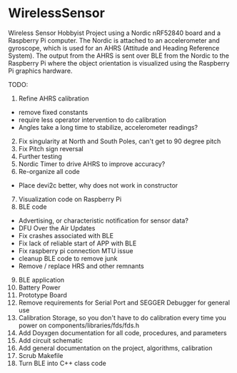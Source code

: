 # WirelessSensor
Wireless Sensor Hobbyist Project using a Nordic nRF52840 board
and a Raspberry Pi computer.  The Nordic is attached to an
accelerometer and gyroscope, which is used for an AHRS (Attitude
and Heading Reference System).  The output from the AHRS is sent
over BLE from the Nordic to the Raspberry Pi where the object 
orientation is visualized using the Raspberry Pi graphics hardware.

TODO:
1) Refine AHRS calibration
- remove fixed constants
- require less operator intervention to do calibration
- Angles take a long time to stabilize, accelerometer readings?
2) Fix singularity at North and South Poles, can't get to 90 degree pitch
3) Fix Pitch sign reversal
4) Further testing
5) Nordic Timer to drive AHRS to improve accuracy?
6) Re-organize all code
- Place devi2c better, why does not work in constructor
7) Visualization code on Raspberry Pi
8) BLE code
- Advertising, or characteristic notification for sensor data?
- DFU Over the Air Updates
- Fix crashes associated with BLE 
- Fix lack of reliable start of APP with BLE
- Fix raspberry pi connection MTU issue
- cleanup BLE code to remove junk
- Remove / replace HRS and other remnants
9) BLE application
10) Battery Power
11) Prototype Board 
12) Remove requirements for Serial Port and SEGGER Debugger for general use
13) Calibration Storage, so you don't have to do calibration every time you power on
components/libraries/fds/fds.h
14) Add Doyxgen documentation for all code, procedures, and parameters
15) Add circuit schematic 
15) Add general documentation on the project, algorithms, calibration
16) Scrub Makefile
17) Turn BLE into C++ class code

